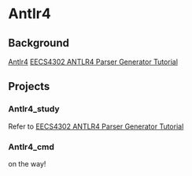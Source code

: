 # Antlr4

## Background
[Antlr4](https://github.com/antlr/antlr4/blob/master/doc/index.md)
[EECS4302 ANTLR4 Parser Generator Tutorial](https://www.youtube.com/watch?v=-FdD_xzNFL4&list=PL5dxAmCmjv_4FGYtGzcvBeoS-BobRTJLq)

## Projects

### Antlr4_study
Refer to [EECS4302 ANTLR4 Parser Generator Tutorial](https://www.youtube.com/watch?v=-FdD_xzNFL4&list=PL5dxAmCmjv_4FGYtGzcvBeoS-BobRTJLq)

### Antlr4_cmd
on the way!
